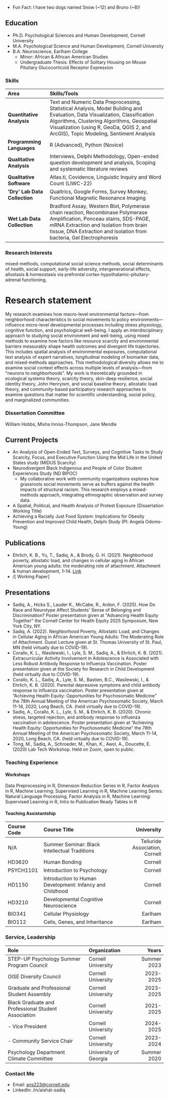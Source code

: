 - Fun Fact: I have two dogs named Snow (~12) and Bruno (~8)!

## Education
- Ph.D. Psychological Sciences and Human Development, Cornell University
- M.A. Psychological Science and Human Development, Cornell University
- B.A. Neuroscience, Earlham College
    - Minor: African & African American Studies
    - Undergraduate Thesis: Effects of Solitary Housing on Mouse Pituitary Glucocorticoid Receptor Expression

### Skills
| Area | Skills/Tools |
|:---------|:-------------|
| **Quantitative Analysis** | Text and Numeric Data Preprocessing, Statistical Analysis, Model Building and Evaluation, Data Visualization, Classification Algorithms, Clustering Algorithms, Geospatial Visualization (using R, GeoDa, QGIS 2, and ArcGIS), Topic Modeling, Sentiment Analysis |
| **Programming Languages** | R (Advanced), Python (Novice)|
| **Qualitative Analysis** | Interviews, Delphi Methodology, Open-ended question development and analysis, Scoping and systematic literature reviews |
| **Qualitative Software** | Atlas.ti, Covidence, Linguistic Inquiry and Word Count (LIWC-22) |
| **'Dry' Lab Data Collection** | Qualtrics, Google Forms, Survey Monkey, Functional Magnetic Resonance Imaging |
| **Wet Lab Data Collection** | Bradford Assay, Western Blot, Polymerase chain reaction, Recombinase Polymerase Amplification, Ponceau stains, SDS-PAGE, mRNA Extraction and Isolation from brain tissue, DNA Extraction and Isolation from bacteria, Gel Electrophoresis |

### Research Interests
mixed-methods, computational social science methods, social determinants of health, social support, early-life adversity, intergenerational effects, allostasis & homeostasis via prefrontal cortex-hypothalamic-pituitary-adrenal functioning, 

# Research statement
My research examines how macro-level environmental factors—from neighborhood characteristics to social movements to policy environments—influence micro-level developmental processes including stress physiology, cognitive function, and psychological well-being. I apply an interdisciplinary approach to studying social environment and well-being, using mixed methods to examine how factors like resource scarcity and environmental barriers measurably shape health outcomes and divergent life trajectories. This includes spatial analysis of environmental exposures, computational text analysis of expert narratives, longitudinal modeling of biomarker data, and mixed-methods approaches. This methodological diversity allows me to examine social context effects across multiple levels of analysis—from "neurons to neighborhoods". My work is theoretically grounded in ecological systems theory, scarcity theory, skin-deep resilience, social identity theory, John Henryism, and social baseline theory, allostatic load theory, and community-based participatory research approaches to examine questions that matter for scientific understanding, social policy, and marginalized communities. 

### Dissertation Committee
William Hobbs, Misha Inniss-Thompson, Jane Mendle

## Current Projects
- An Analysis of Open-Ended Text, Surveys, and Cognitive Tasks to Study Scarcity, Focus, and Executive Function Using the Mid Life in the United States study (MIDUS Scarcity)
- Neurodivergent Black Indigenous and People of Color Student Experiences Study (ND BIPOC)
    - My collaborative work with community organizations explores how grassroots social movements serve as buffers against the health impacts of structural racism. This research employs a mixed-methods approach, integrating ethnographic observation and survey data.
- A Spatial, Political, and Health Analysis of Protest Exposure (Dissertation Working Title) 
- Achieving a Racially Just Food System: Implications for Obesity Prevention and Improved Child Health, Delphi Study (PI: Angela Odoms-Young)

## Publications
- Ehrlich, K. B., Yu, T., Sadiq, A., & Brody, G. H. (2021). Neighborhood poverty, allostatic load, and changes in cellular aging in African American young adults: the moderating role of attachment. Attachment & human development, 1–14. [Link](https://pmc.ncbi.nlm.nih.gov/articles/PMC9361218/)
- /[ Working Paper]
 
## Presentations 
- Sadiq, A., Hicks S., Lauder K., McCabe, R., Ardon, F. (2025). How Do Race and Neurotype Affect Students' Sense of Belonging and Discrimination? Poster presentation given at "Advancing Health Equity Together" the Cornell Center for Health Equity 2025 Symposium, New York City, NY.   
- Sadiq, A. (2022). Neighborhood Poverty, Allostatic Load, and Changes in Cellular Aging in African American Young Adults: The Moderating Role of Attachment. Guest Lecture given at St. Thomas University of St. Paul, MN (held virtually due to COVID-19). 
- Corallo, K. L., Wasilewski, I., Lyle, S. M., Sadiq, A., & Ehrlich, K. B. (2021). Extracurricular Activity Involvement in Adolescence is Associated with Less Robust Antibody Response to Influenza Vaccination. Poster presentation given at the Society for Research in Child Development (held virtually due to COVID-19). 
- Corallo, K. L., Sadiq, A., Lyle, S. M., Bastien, B.C., Wasilewski, I., & Ehrlich, K. B. (2020). Parental depressive symptoms and child antibody response to influenza vaccination. Poster presentation given at “Achieving Health Equity: Opportunities for Psychosomatic Medicine” the 78th Annual Meeting of the American Psychosomatic Society, March 11-14, 2020, Long Beach, CA. (held virtually due to COVID-19). 
- Sadiq, A., Corallo, K. L., Lyle, S. M., & Ehrlich, K. B. (2020). Chronic stress, targeted rejection, and antibody response to influenza vaccination in adolescence. Poster presentation given at “Achieving Health Equity: Opportunities for Psychosomatic Medicine” the 78th Annual Meeting of the American Psychosomatic Society, March 11-14, 2020, Long Beach, CA. (held virtually due to COVID-19). 
- Tong, M., Sadiq, A., Schroeder, M., Khan, K., Awol, A., Doucette, E. (2020) Lab Tech Workshop. Held on Zoom, open to public. 

### Teaching Experience
#### Workshops
Data Preprocessing in R, Dimension Reduction Series in R, Factor Analysis in R, Machine Learning: Supervised Learning in R, Machine Learning Series: Natural Language Processing, Factor Analysis in R, Machine Learning: Supervised Learning in R, Intro to Publication Ready Tables in R

#### Teaching Assistantship
| Course Code | Course Title | University |
|:------------|:-------------|-----:|
| N/A | Summer Seminar: Black Intellectual Traditions  | Telluride Association, Cornell  |
| HD3620 | Human Bonding | Cornell |
| PSYCH1101 | Introduction to Psychology | Cornell |
| HD1150 | Introduction to Human Development: Infancy and Childhood | Cornell |
| HD3210 | Developmental Cognitive Neuroscience | Cornell |
| BIO341 | Cellular Physiology | Earlham |
| BIO112 | Cells, Genes, and Inheritance | Earlham |

### Service, Leadership
| Role | Organization | Years |
|:-----|:-------------|------:|
| STEP-UP Psychology Summer Program Council | Cornell University | Summer 2023 |
| OISE Diversity Council | Cornell University | 2023-2025 |
| Graduate and Professional Student Assembly | Cornell University | 2023-2025 |
| Black Graduate and Professional Student Association | Cornell University | 2021-2025 |
| - Vice President | Cornell University | 2024-2025 |
| - Community Service Chair | Cornell University | 2023-2024 |
| Psychology Department Climate Committee | University of Georgia | Summer 2020 |

### Contact Me
- Email: ans223@cornell.edu
- LinkedIn: /in/aishat-sadiq
